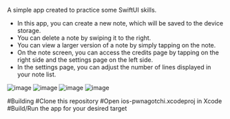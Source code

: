 A simple app created to practice some SwiftUI skills.

  

  - In this app, you can create a new note, which will be saved to the device storage.
  - You can delete a note by swiping it to the right.
  - You can view a larger version of a note by simply tapping on the note.
  - On the note screen, you can access the credits page by tapping on the right side and the settings page on the left side.
  - In the settings page, you can adjust the number of lines displayed in your note list.

![image](https://github.com/igarasy/notes-watchOS/assets/80475871/d544389c-4884-471d-ba6e-f705853546ec)
![image](https://github.com/igarasy/notes-watchOS/assets/80475871/e7c346ec-ed8d-4606-8870-3c31479cf6a9)
![image](https://github.com/igarasy/notes-watchOS/assets/80475871/ae231813-aebd-4deb-bf43-d8fac34ff670)
![image](https://github.com/igarasy/notes-watchOS/assets/80475871/b66afc8f-ffd8-4b20-884a-77252aecd0ec)



#Building
#Clone this repository
#Open ios-pwnagotchi.xcodeproj in Xcode
#Build/Run the app for your desired target
